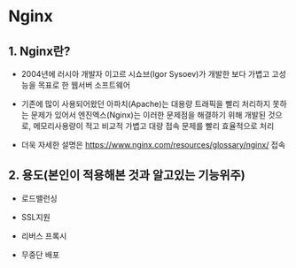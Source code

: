 # Nginx 
## 1. Nginx란?

* 2004년에 러시아 개발자 이고르 시쇼브(Igor Sysoev)가 개발한 보다 가볍고 고성능을 목표로 한 웹서버 소프트웨어

* 기존에 많이 사용되어왔던 아파치(Apache)는 대용량 트래픽을 빨리 처리하지 못하는 문제가 있어서 엔진엑스(Nginx)는 이러한 문제점을 해결하기 위해 개발된 것으로, 메모리사용량이 적고 비교적 가볍고 대량 접속 문제를 빨리 효율적으로 처리

* 더욱 자세한 설명은 https://www.nginx.com/resources/glossary/nginx/ 접속

## 2. 용도(본인이 적용해본 것과 알고있는 기능위주)
 * 로드밸런싱
 
 * SSL지원
 
 * 리버스 프록시
 
 * 무중단 배포
 


